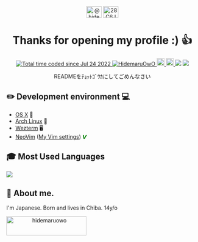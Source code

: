 <div align="center" >
<a href="https://twitter.com/@hidemaru_owo" target="blank"><img align="center" src="https://raw.githubusercontent.com/rahuldkjain/github-profile-readme-generator/master/src/images/icons/Social/twitter.svg" alt="@hidemaru_owo" height="30" width="40" /></a>
<a href="https://discord.gg/28C6JB8myW" target="blank"><img align="center" src="https://raw.githubusercontent.com/rahuldkjain/github-profile-readme-generator/master/src/images/icons/Social/discord.svg" alt="28C6JB8myW" height="30" width="40" /></a>
<h1>Thanks for opening my profile :) 👍</h1>
<a href="https://wakatime.com/@cacca5e4-08ed-4904-aea9-eb5598de5f96">
  <img src="https://wakatime.com/badge/user/cacca5e4-08ed-4904-aea9-eb5598de5f96.svg" alt="Total time coded since Jul 24 2022" />
</a>
<a href="https://github.com/HidemaruOwO/">
  <img src="https://komarev.com/ghpvc/?username=HidemaruOwO&style=flat-square" alt="HidemaruOwO" />
</a>
<a href="http://twitter.com/Hidemaru_OwO">
  <img height="20" src="https://img.shields.io/twitter/follow/Hidemaru_OwO?style=flat-square" />
</a>
<a href="https://github.com/HidemaruOwO">
  <img height="20" src="https://img.shields.io/github/followers/HidemaruOwO?label=follow&logo=github&style=flat-square" />
</a>
<img src="https://github-readme-stats.vercel.app/api?username=HidemaruOwO&count_private=true&show_icons=true" />
<img src="https://github-profile-trophy.vercel.app/?username=HidemaruOwO&row=1&column=7&margin-w=1" />
<p>READMEをﾁｮｯﾄｺﾞｳｶにしてごめんなさい</p>
</div>

## ✏️ Development environment 💻

- [OS X](www.apple.com/jp/macos/) 
- [Arch Linux](https://archlinux.org/) 🌉
- [Wezterm](https://github.com/wez/wezterm) 🖥
- [NeoVim](https://github.com/neovim/neovim) ([My Vim settings](https://github.com/HidemaruOwO/dotfiles/tree/master/config/nvim)) <font color="green">𝙑</font>

## 🎓 Most Used Languages

<img src="https://github-readme-stats.vercel.app/api/top-langs/?username=HidemaruOwO&layout=compact&count_private=true&show_icons=true&exclude_repo=dotfiles&hide=html,css" />

## 👀 About me.

I'm Japanese.
Born and lives in Chiba.
14y/o

<div style="display:inline-block; text-align:center;" >
<a href="https://ko-fi.com/hidemaruowo"> <img align="left" src="https://cdn.ko-fi.com/cdn/kofi3.png?v=3" height="50" width="210" alt="hidemaruowo" /></a>
</div>
